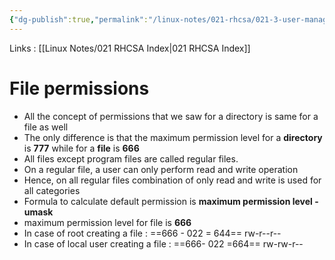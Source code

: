 ```yaml
---
{"dg-publish":true,"permalink":"/linux-notes/021-rhcsa/021-3-user-management/021-3-6-5-file-permissions/"}
---
```


Links : [[Linux Notes/021 RHCSA Index\|021 RHCSA Index]]

# File permissions

- All the concept of permissions that we saw for a directory is same for a file as well
- The only difference is that the maximum permission level for a **directory** is **777** while for a **file** is **666**
- All files except program files are called regular files.
- On a regular file, a user can only perform read and write operation
- Hence, on all regular files combination of only read and write is used for all categories 
	<style> .container {font-family: sans-serif; text-align: center;} .button-wrapper button {z-index: 1;height: 40px; width: 100px; margin: 10px;padding: 5px;} .excalidraw .App-menu_top .buttonList { display: flex;} .excalidraw-wrapper { height: 800px; margin: 50px; position: relative;} :root[dir="ltr"] .excalidraw .layer-ui__wrapper .zen-mode-transition.App-menu_bottom--transition-left {transform: none;} </style><script src="https://cdn.jsdelivr.net/npm/react@17/umd/react.production.min.js"></script><script src="https://cdn.jsdelivr.net/npm/react-dom@17/umd/react-dom.production.min.js"></script><script type="text/javascript" src="https://cdn.jsdelivr.net/npm/@excalidraw/excalidraw@0/dist/excalidraw.production.min.js"></script><div id="021-3-5-5_File_Permissions_2023-09-23_2121.19.excalidraw.md1"></div><script>(function(){const InitialData={"type":"excalidraw","version":2,"source":"https://github.com/zsviczian/obsidian-excalidraw-plugin/releases/tag/1.9.19","elements":[{"type":"text","version":15,"versionNonce":1291922328,"isDeleted":false,"id":"lfZAy9nW","fillStyle":"hachure","strokeWidth":1,"strokeStyle":"solid","roughness":1,"opacity":100,"angle":0,"x":-223.875,"y":-192.2250213623047,"strokeColor":"#e03131","backgroundColor":"transparent","width":40.99147033691406,"height":35.34483847239366,"seed":1557648360,"groupIds":[],"frameId":null,"roundness":null,"boundElements":[],"updated":1695484589914,"link":null,"locked":false,"fontSize":28.27587077791493,"fontFamily":1,"text":"rw-","rawText":"rw-","textAlign":"left","verticalAlign":"top","containerId":null,"originalText":"rw-","lineHeight":1.25,"baseline":25},{"type":"text","version":55,"versionNonce":1594064104,"isDeleted":false,"id":"Up3ONEVa","fillStyle":"hachure","strokeWidth":1,"strokeStyle":"solid","roughness":1,"opacity":100,"angle":0,"x":-180.2750244140625,"y":-191.6250762939453,"strokeColor":"#1971c2","backgroundColor":"transparent","width":36.19197082519531,"height":31.206966223319448,"seed":1307690472,"groupIds":[],"frameId":null,"roundness":null,"boundElements":[],"updated":1695484595882,"link":null,"locked":false,"fontSize":24.96557297865556,"fontFamily":1,"text":"rw-","rawText":"rw-","textAlign":"left","verticalAlign":"top","containerId":null,"originalText":"rw-","lineHeight":1.25,"baseline":22},{"type":"text","version":74,"versionNonce":1915007640,"isDeleted":false,"id":"qCnfWuHe","fillStyle":"hachure","strokeWidth":1,"strokeStyle":"solid","roughness":1,"opacity":100,"angle":0,"x":-141.875,"y":-192.8250274658203,"strokeColor":"#2f9e44","backgroundColor":"transparent","width":39.396484375,"height":33.965442489563486,"seed":1399732200,"groupIds":[],"frameId":null,"roundness":null,"boundElements":[],"updated":1695484599937,"link":null,"locked":false,"fontSize":27.17235399165079,"fontFamily":1,"text":"rw-","rawText":"rw-","textAlign":"left","verticalAlign":"top","containerId":null,"originalText":"rw-","lineHeight":1.25,"baseline":23},{"type":"line","version":219,"versionNonce":921310104,"isDeleted":false,"id":"T4g3fmyklwAMfumpetwj2","fillStyle":"hachure","strokeWidth":1,"strokeStyle":"solid","roughness":1,"opacity":100,"angle":1.5721350904939824,"x":-210.317037439576,"y":-173.9385025537648,"strokeColor":"#e03131","backgroundColor":"transparent","width":13.633424760715776,"height":33.57438991419212,"seed":1352798440,"groupIds":[],"frameId":null,"roundness":{"type":2},"boundElements":[],"updated":1695484618298,"link":null,"locked":false,"startBinding":null,"endBinding":null,"lastCommittedPoint":null,"startArrowhead":null,"endArrowhead":null,"points":[[0,0],[5.964668026704972,0],[6.390673951207132,16.057318529549676],[13.633424760715776,16.057318529549676],[5.112526159106268,16.057318529549676],[6.390673951207132,33.57438991419212],[1.7042187259002175,33.57438991419212]]},{"type":"line","version":250,"versionNonce":2077944984,"isDeleted":false,"id":"XYg6OL9S87NYgb8qX6K1m","fillStyle":"hachure","strokeWidth":1,"strokeStyle":"solid","roughness":1,"opacity":100,"angle":1.5721350904939824,"x":-127.29207434445368,"y":-174.68697432665903,"strokeColor":"#2f9e44","backgroundColor":"transparent","width":13.633424760715776,"height":33.57438991419212,"seed":663157992,"groupIds":[],"frameId":null,"roundness":{"type":2},"boundElements":[],"updated":1695484608226,"link":null,"locked":false,"startBinding":null,"endBinding":null,"lastCommittedPoint":null,"startArrowhead":null,"endArrowhead":null,"points":[[0,0],[5.964668026704972,0],[6.390673951207132,16.057318529549676],[13.633424760715776,16.057318529549676],[5.112526159106268,16.057318529549676],[6.390673951207132,33.57438991419212],[1.7042187259002175,33.57438991419212]]},{"type":"line","version":261,"versionNonce":498101224,"isDeleted":false,"id":"c2ivB0dGyTG3qCLoBvRfm","fillStyle":"hachure","strokeWidth":1,"strokeStyle":"solid","roughness":1,"opacity":100,"angle":1.5721350904939824,"x":-168.87248161895255,"y":-173.53497835508256,"strokeColor":"#1971c2","backgroundColor":"transparent","width":13.633424760715776,"height":33.57438991419212,"seed":91692952,"groupIds":[],"frameId":null,"roundness":{"type":2},"boundElements":[],"updated":1695484612986,"link":null,"locked":false,"startBinding":null,"endBinding":null,"lastCommittedPoint":null,"startArrowhead":null,"endArrowhead":null,"points":[[0,0],[5.964668026704972,0],[6.390673951207132,16.057318529549676],[13.633424760715776,16.057318529549676],[5.112526159106268,16.057318529549676],[6.390673951207132,33.57438991419212],[1.7042187259002175,33.57438991419212]]},{"type":"text","version":20,"versionNonce":866381464,"isDeleted":false,"id":"tq8Q9LqA","fillStyle":"hachure","strokeWidth":1,"strokeStyle":"solid","roughness":1,"opacity":100,"angle":0,"x":-209.875,"y":-151.8250274658203,"strokeColor":"#1e1e1e","backgroundColor":"transparent","width":11.3599853515625,"height":25,"seed":507218072,"groupIds":[],"frameId":null,"roundness":null,"boundElements":[],"updated":1695484394342,"link":null,"locked":false,"fontSize":20,"fontFamily":1,"text":"u","rawText":"u","textAlign":"left","verticalAlign":"top","containerId":null,"originalText":"u","lineHeight":1.25,"baseline":18},{"type":"text","version":26,"versionNonce":5051288,"isDeleted":false,"id":"prbV9zxc","fillStyle":"hachure","strokeWidth":1,"strokeStyle":"solid","roughness":1,"opacity":100,"angle":0,"x":-165.875,"y":-152.62501525878906,"strokeColor":"#1e1e1e","backgroundColor":"transparent","width":10.019989013671875,"height":25,"seed":123681000,"groupIds":[],"frameId":null,"roundness":null,"boundElements":[],"updated":1695484397107,"link":null,"locked":false,"fontSize":20,"fontFamily":1,"text":"g","rawText":"g","textAlign":"left","verticalAlign":"top","containerId":null,"originalText":"g","lineHeight":1.25,"baseline":18},{"type":"text","version":53,"versionNonce":681111784,"isDeleted":false,"id":"JtHV6QLp","fillStyle":"hachure","strokeWidth":1,"strokeStyle":"solid","roughness":1,"opacity":100,"angle":0,"x":-122.875,"y":-149.8250274658203,"strokeColor":"#1e1e1e","backgroundColor":"transparent","width":11.079986572265625,"height":25,"seed":808295832,"groupIds":[],"frameId":null,"roundness":null,"boundElements":[],"updated":1695484404603,"link":null,"locked":false,"fontSize":20,"fontFamily":1,"text":"o","rawText":"o","textAlign":"left","verticalAlign":"top","containerId":null,"originalText":"o","lineHeight":1.25,"baseline":18},{"type":"text","version":182,"versionNonce":1008403608,"isDeleted":false,"id":"c9DXmKUC","fillStyle":"hachure","strokeWidth":1,"strokeStyle":"solid","roughness":1,"opacity":100,"angle":0,"x":106.52490234375,"y":-182.8250274658203,"strokeColor":"#1e1e1e","backgroundColor":"transparent","width":301.6398010253906,"height":50,"seed":1411693032,"groupIds":[],"frameId":null,"roundness":null,"boundElements":[],"updated":1695484487219,"link":null,"locked":false,"fontSize":20,"fontFamily":1,"text":"umask of root       ==> 022\numask of local user  ==> 002","rawText":"umask of root       ==> 022\numask of local user  ==> 002","textAlign":"left","verticalAlign":"top","containerId":null,"originalText":"umask of root       ==> 022\numask of local user  ==> 002","lineHeight":1.25,"baseline":43}],"appState":{"theme":"dark","viewBackgroundColor":"#ffffff","currentItemStrokeColor":"#e03131","currentItemBackgroundColor":"transparent","currentItemFillStyle":"hachure","currentItemStrokeWidth":1,"currentItemStrokeStyle":"solid","currentItemRoughness":1,"currentItemOpacity":100,"currentItemFontFamily":1,"currentItemFontSize":20,"currentItemTextAlign":"left","currentItemStartArrowhead":null,"currentItemEndArrowhead":"arrow","scrollX":244.74704020732156,"scrollY":355.6763887147646,"zoom":{"value":1.85},"currentItemRoundness":"round","gridSize":null,"gridColor":{"Bold":"#C9C9C9FF","Regular":"#EDEDEDFF"},"currentStrokeOptions":null,"previousGridSize":null,"frameRendering":{"enabled":true,"clip":true,"name":true,"outline":true}},"files":{}};InitialData.scrollToContent=true;App=()=>{const e=React.useRef(null),t=React.useRef(null),[n,i]=React.useState({width:void 0,height:void 0});return React.useEffect(()=>{i({width:t.current.getBoundingClientRect().width,height:t.current.getBoundingClientRect().height});const e=()=>{i({width:t.current.getBoundingClientRect().width,height:t.current.getBoundingClientRect().height})};return window.addEventListener("resize",e),()=>window.removeEventListener("resize",e)},[t]),React.createElement(React.Fragment,null,React.createElement("div",{className:"excalidraw-wrapper",ref:t},React.createElement(ExcalidrawLib.Excalidraw,{ref:e,width:n.width,height:n.height,initialData:InitialData,viewModeEnabled:!0,zenModeEnabled:!0,gridModeEnabled:!1})))},excalidrawWrapper=document.getElementById("021-3-5-5_File_Permissions_2023-09-23_2121.19.excalidraw.md1");ReactDOM.render(React.createElement(App),excalidrawWrapper);})();</script>
- Formula to calculate default permission is **maximum permission level - umask**
- maximum permission level for file is **666**
- In case of root creating a file :
	==666 - 022 = 644==   rw-r--r--
- In case of local user creating a file :
	==666- 022 =664==   rw-rw-r--